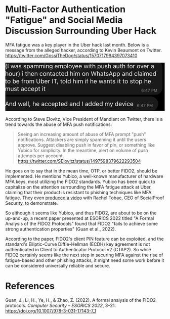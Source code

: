 # Multi-Factor Authentication "Fatigue" and Social Media Discussion Surrounding Uber Hack

MFA fatigue was a key player in the Uber hack last month. Below is a message from the alleged hacker, according to Kevin Beaumont on Twitter. <https://twitter.com/GossiTheDog/status/1570717994397073410>

![Message from the alleged hacker](https://github.com/jdigiacinto/jdigiacinto.github.io/blob/master/_img/mfa-fatigue-message.png)

According to Steve Elovitz, Vice President of Mandiant on Twitter, there is a trend towards the abuse of MFA push notifications:
> Seeing an increasing amount of abuse of MFA prompt "push" notifications. Attackers are simply spamming it until the users approve. Suggest disabling push in favor of pin, or something like Yubico for simplicity. In the meantime, alert on volume of push attempts per account.
<https://twitter.com/SElovitz/status/1497598379622293504>

He goes on to say that in the mean time, OTP, or better FIDO2, should be implemented. He mentions Yubico, a well-known manufacturer of hardware MFA keys, most utilizing the FIDO2 standards. Yubico has been quick to capitalize on the attention surrounding the MFA fatigue attack at Uber, claiming that their product is resistant to phishing techniques like MFA fatigue. They even [produced a video](https://twitter.com/i/status/1575172627387162624) with Rachel Tobac, CEO of SocialProof Security, to demonstrate.


So although it seems like Yubico, and thus FIDO2, are about to be on the up-and-up, a recent paper presented at ESORICS 2022 titled "A Formal Analysis of the FIDO2 Protocols" found that FIDO2 "fails to achieve some strong authentication properties" (Guan et al., 2022).

According to the paper, FIDO2's client PIN feature can be exploited, and the standard's Elliptic-Curve Diffie-Hellman (ECDH) key agreement is not authenticated in Client to Authenticator Protocol v2 (CTAP2). So while FIDO2 certainly seems like the next step in securing MFA against the rise of fatigue-based and other phishing attacks, it might need some work before it can be considered universally reliable and secure.


# References
Guan, J., Li, H., Ye, H., & Zhao, Z. (2022). A formal analysis of the FIDO2 protocols. _Computer Security – ESORICS 2022_, 3–21. https://doi.org/10.1007/978-3-031-17143-7_1
